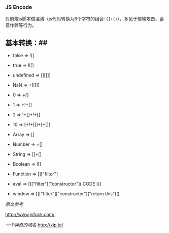 ### JS Encode ###

对前端js脚本做混淆（js代码转换为6个字符的组合`![]+()`），多见于前端攻击、蓄意作弊等行为。

## 基本转换：##

- false       =>  ![]

- true        =>  !![]

- undefined   =>  [][[]]

- NaN         =>  +[![]]

- 0           =>  +[]

- 1           =>  +!+[]

- 2           =>  !+[]+!+[]

- 10          =>  [+!+[]]+[+[]]

- Array       =>  []

- Number      =>  +[]

- String      =>  []+[]

- Boolean     =>  ![]

- Function    =>  []["filter"]

- eval        =>  []["filter"]\["constructor"\]( CODE )()

- window      =>  []["filter"]\["constructor"\]("return this")()


*原文参考*

<http://www.jsfuck.com/>

*一个神奇的域名*
<http://xip.io/>

